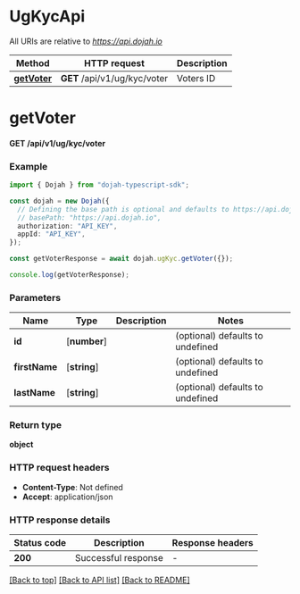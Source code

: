 # UgKycApi

All URIs are relative to *https://api.dojah.io*

Method | HTTP request | Description
------------- | ------------- | -------------
[**getVoter**](UgKycApi.md#getVoter) | **GET** /api/v1/ug/kyc/voter | Voters ID


# **getVoter**

#### **GET** /api/v1/ug/kyc/voter


### Example


```typescript
import { Dojah } from "dojah-typescript-sdk";

const dojah = new Dojah({
  // Defining the base path is optional and defaults to https://api.dojah.io
  // basePath: "https://api.dojah.io",
  authorization: "API_KEY",
  appId: "API_KEY",
});

const getVoterResponse = await dojah.ugKyc.getVoter({});

console.log(getVoterResponse);
```


### Parameters

Name | Type | Description  | Notes
------------- | ------------- | ------------- | -------------
 **id** | [**number**] |  | (optional) defaults to undefined
 **firstName** | [**string**] |  | (optional) defaults to undefined
 **lastName** | [**string**] |  | (optional) defaults to undefined


### Return type

**object**

### HTTP request headers

 - **Content-Type**: Not defined
 - **Accept**: application/json


### HTTP response details
| Status code | Description | Response headers |
|-------------|-------------|------------------|
**200** | Successful response |  -  |

[[Back to top]](#) [[Back to API list]](../README.md#documentation-for-api-endpoints) [[Back to README]](../README.md)


